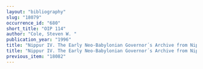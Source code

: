 ```yaml
---
layout: "bibliography"
slug: "18079"
occurrence_id: "680"
short_title: "OIP 114"
author: "Cole, Steven W. "
publication_year: "1996"
title: "Nippur IV. The Early Neo-Babylonian Governor´s Archive from Nippur (OIP 114, Excavations at Nippur), OIP 114 (Chicago)"
title: "Nippur IV. The Early Neo-Babylonian Governor´s Archive from Nippur (OIP 114, Excavations at Nippur), OIP 114 (Chicago)"
previous_item: "18082"
---
```

